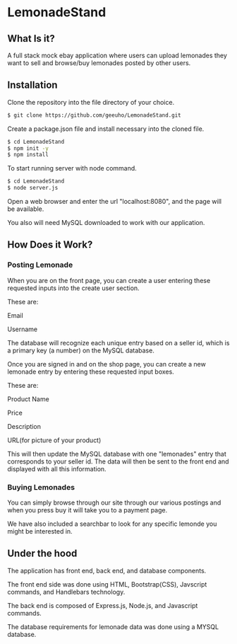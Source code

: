 # LemonadeStand

## What Is it?
A full stack mock ebay application where users can upload lemonades they want to sell and browse/buy lemonades posted by other users.


## Installation

Clone the repository into the file directory of your choice.

```sh
$ git clone https://github.com/geeuho/LemonadeStand.git
```

Create a package.json file and install necessary into the cloned file.

```sh
$ cd LemonadeStand
$ npm init -y
$ npm install
```

To start running server with node command.

```sh
$ cd LemonadeStand
$ node server.js
```

Open a web browser and enter the url "localhost:8080", and the page will be available. 

You also will need MySQL downloaded to work with our application.

## How Does it Work?

### Posting Lemonade

When you are on the front page, you can create a user entering these requested inputs into the create user section.

These are:

Email 

Username

The database will recognize each unique entry based on a seller id, which is a primary key (a number) on the MySQL database.


Once you are signed in and on the shop page, you can create a new lemonade entry by entering these requested input boxes.

These are:

Product Name

Price

Description

URL(for picture of your product)


This will then update the MySQL database with one "lemonades" entry that corresponds to your seller id.
The data will then be sent to the front end and displayed with all this information.

### Buying Lemonades

You can simply browse through our site through our various postings and when you press buy it will take you to a payment page.

We have also included a searchbar to look for any specific lemonde you might be interested in.

## Under the hood
The application has front end, back end, and database components. 

The front end side was done using HTML, Bootstrap(CSS), Javscript commands, and Handlebars technology.

The back end is composed of Express.js, Node.js, and Javascript commands. 

The database requirements for lemonade data was done using a MYSQL database.

